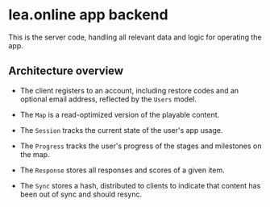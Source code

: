 # lea.online app backend

This is the server code, handling all relevant data and logic for operating
the app.

## Architecture overview

- The client registers to an account, including restore codes and an optional 
email address, reflected by the `Users` model.

- The `Map` is a read-optimized version of the playable content.

- The `Session` tracks the current state of the user's app usage.

- The `Progress` tracks the user's progress of the stages and milestones on the 
map.

- The `Response` stores all responses and scores of a given item.

- The `Sync` stores a hash, distributed to clients to indicate that content has
been out of sync and should resync.
